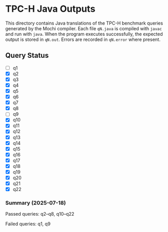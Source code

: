 # TPC-H Java Outputs

This directory contains Java translations of the TPC-H benchmark queries generated by the Mochi compiler. Each file `qN.java` is compiled with `javac` and run with `java`. When the program executes successfully, the expected output is stored in `qN.out`. Errors are recorded in `qN.error` where present.

## Query Status

- [ ] q1
- [x] q2
- [x] q3
- [x] q4
- [x] q5
- [x] q6
- [x] q7
- [x] q8
- [ ] q9
- [x] q10
- [x] q11
- [x] q12
- [x] q13
- [x] q14
- [x] q15
- [x] q16
- [x] q17
- [x] q18
- [x] q19
- [x] q20
- [x] q21
- [x] q22

### Summary (2025-07-18)

Passed queries: q2–q8, q10–q22

Failed queries: q1, q9
